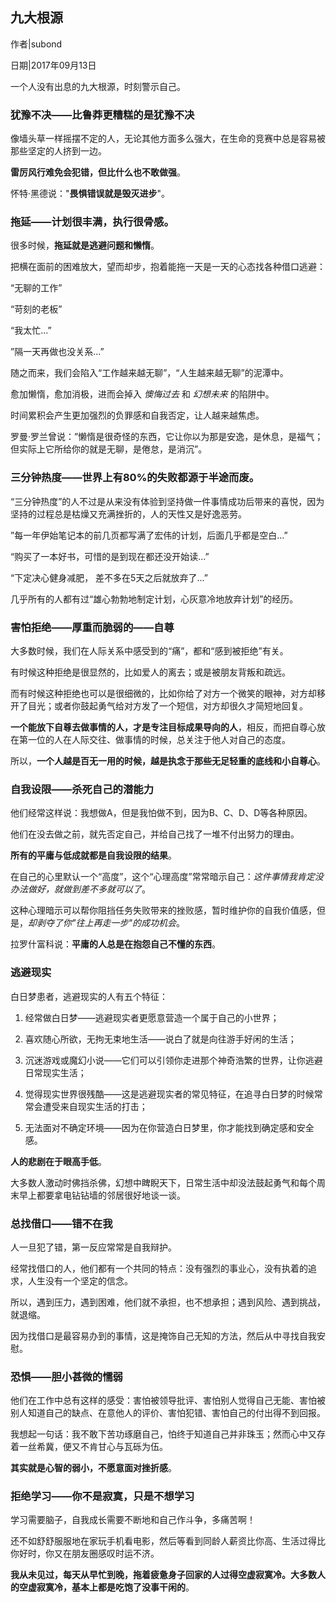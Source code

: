 ## 九大根源

作者|subond

日期|2017年09月13日

一个人没有出息的九大根源，时刻警示自己。

### 犹豫不决——比鲁莽更糟糕的是犹豫不决

像墙头草一样摇摆不定的人，无论其他方面多么强大，在生命的竞赛中总是容易被那些坚定的人挤到一边。

**雷厉风行难免会犯错，但比什么也不敢做强**。

怀特·黑德说："**畏惧错误就是毁灭进步**"。

### 拖延——计划很丰满，执行很骨感。

很多时候，**拖延就是逃避问题和懒惰**。

把横在面前的困难放大，望而却步，抱着能拖一天是一天的心态找各种借口逃避：

“无聊的工作”

“苛刻的老板”

“我太忙...”

”隔一天再做也没关系...”

随之而来，我们会陷入“工作越来越无聊”，“人生越来越无聊”的泥潭中。

愈加懒惰，愈加消极，进而会掉入 *懊悔过去* 和 *幻想未来* 的陷阱中。

时间累积会产生更加强烈的负罪感和自我否定，让人越来越焦虑。

罗曼·罗兰曾说：”懒惰是很奇怪的东西，它让你以为那是安逸，是休息，是福气；但实际上它所给你的就是无聊，是倦怠，是消沉”。

### 三分钟热度——世界上有80%的失败都源于半途而废。

“三分钟热度”的人不过是从来没有体验到坚持做一件事情成功后带来的喜悦，因为坚持的过程总是枯燥又充满挫折的，人的天性又是好逸恶劳。

”每一年伊始笔记本的前几页都写满了宏伟的计划，后面几乎都是空白...”

“购买了一本好书，可惜的是到现在都还没开始读...”

“下定决心健身减肥， 差不多在5天之后就放弃了...”

几乎所有的人都有过“雄心勃勃地制定计划，心灰意冷地放弃计划”的经历。

### 害怕拒绝——厚重而脆弱的——自尊

大多数时候，我们在人际关系中感受到的“痛”，都和“感到被拒绝”有关。

有时候这种拒绝是很显然的，比如爱人的离去；或是被朋友背叛和疏远。

而有时候这种拒绝也可以是很细微的，比如你给了对方一个微笑的眼神，对方却移开了目光；或者你鼓起勇气给对方发了一个短信，对方却很久才简短地回复。

**一个能放下自尊去做事情的人，才是专注目标成果导向的人**，相反，而把自尊心放在第一位的人在人际交往、做事情的时候，总关注于他人对自己的态度。

所以，**一个人越是百无一用的时候，越是执念于那些无足轻重的底线和小自尊心**。

### 自我设限——杀死自己的潜能力

他们经常这样说：我想做A，但是我怕做不到，因为B、C、D、D等各种原因。

他们在没去做之前，就先否定自己，并给自己找了一堆不付出努力的理由。

**所有的平庸与低成就都是自我设限的结果**。

在自己的心里默认一个“高度”，这个“心理高度”常常暗示自己：*这件事情我肯定没办法做好，就做到差不多就可以了*。

这种心理暗示可以帮你阻挡任务失败带来的挫败感，暂时维护你的自我价值感，但是，*却剥夺了你"往上再走一步"的成功机会*。

拉罗什富科说：**平庸的人总是在抱怨自己不懂的东西**。

### 逃避现实

白日梦患者，逃避现实的人有五个特征：

1. 经常做白日梦——逃避现实者更愿意营造一个属于自己的小世界；

2. 喜欢随心所欲，无拘无束地生活——说白了就是向往游手好闲的生活；

3. 沉迷游戏或魔幻小说——它们可以引领你走进那个神奇浩繁的世界，让你逃避日常现实生活；

4. 觉得现实世界很残酷——这是逃避现实者的常见特征，在追寻白日梦的时候常常会遭受来自现实生活的打击；

5. 无法面对不确定环境——因为在你营造白日梦里，你才能找到确定感和安全感。

**人的悲剧在于眼高手低**。

大多数人激动时佛挡杀佛，幻想中睥睨天下，日常生活中却没法鼓起勇气和每个周末早上都要拿电钻钻墙的邻居很好地谈一谈。

### 总找借口——错不在我

人一旦犯了错，第一反应常常是自我辩护。

经常找借口的人，他们都有一个共同的特点：没有强烈的事业心，没有执着的追求，人生没有一个坚定的信念。

所以，遇到压力，遇到困难，他们就不承担，也不想承担；遇到风险、遇到挑战，就退缩。

因为找借口是最容易办到的事情，这是掩饰自己无知的方法，然后从中寻找自我安慰。

### 恐惧——胆小甚微的懦弱

他们在工作中总有这样的感受：害怕被领导批评、害怕别人觉得自己无能、害怕被别人知道自己的缺点、在意他人的评价、害怕犯错、害怕自己的付出得不到回报。

我想起一句话：我不敢下苦功琢磨自己，怕终于知道自己并非珠玉；然而心中又存着一丝希冀，便又不肯甘心与瓦砾为伍。

**其实就是心智的弱小，不愿意面对挫折感**。

### 拒绝学习——你不是寂寞，只是不想学习

学习需要脑子，自我成长需要不断地和自己作斗争，多痛苦啊！

还不如舒舒服服地在家玩手机看电影，然后等看到同龄人薪资比你高、生活过得比你好时，你又在朋友圈感叹时运不济。

**我从未见过，每天从早忙到晚，拖着疲惫身子回家的人过得空虚寂寞冷。大多数人的空虚寂寞冷，基本上都是吃饱了没事干闲的**。
